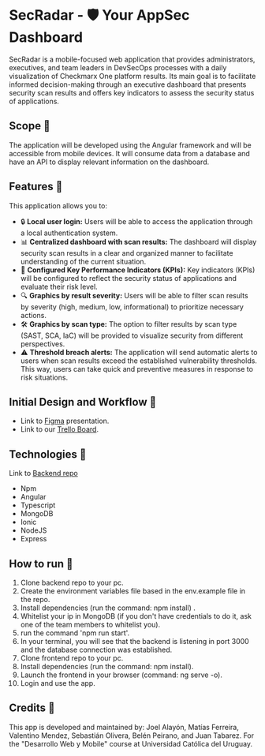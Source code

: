 # SecRadar - 🛡️ Your AppSec Dashboard

SecRadar is a mobile-focused web application that provides administrators, executives, and team leaders in DevSecOps processes with a daily visualization of Checkmarx One platform results. Its main goal is to facilitate informed decision-making through an executive dashboard that presents security scan results and offers key indicators to assess the security status of applications.

## Scope 🎯

The application will be developed using the Angular framework and will be accessible from mobile devices. It will consume data from a database and have an API to display relevant information on the dashboard.

## Features 🧪
This application allows you to:

- 🔒 **Local user login:** Users will be able to access the application through a local authentication system.
- 📊 **Centralized dashboard with scan results:** The dashboard will display security scan results in a clear and organized manner to facilitate understanding of the current situation.
- 🎯 **Configured Key Performance Indicators (KPIs):** Key indicators (KPIs) will be configured to reflect the security status of applications and evaluate their risk level.
- 🔍 **Graphics by result severity:** Users will be able to filter scan results by severity (high, medium, low, informational) to prioritize necessary actions.
- 🛠️ **Graphics by scan type:** The option to filter results by scan type (SAST, SCA, IaC) will be provided to visualize security from different perspectives.
- ⚠️ **Threshold breach alerts:** The application will send automatic alerts to users when scan results exceed the established vulnerability thresholds. This way, users can take quick and preventive measures in response to risk situations.
 
## Initial Design and Workflow 🎨

- Link to [Figma](https://www.figma.com/proto/fVmJDL4qNGh6wq6mL84ub7/SecRadar?type=design&node-id=144-682&scaling=scale-down&page-id=0%3A1) presentation.
- Link to our [Trello Board](https://trello.com/b/2aCoMn0k/finalprojectwd).

## Technologies 👾 

Link to [Backend repo](https://github.com/PVmendez/FinalProject_backend/)
- Npm
- Angular
- Typescript
- MongoDB
- Ionic
- NodeJS
- Express

## How to run 🏃

1. Clone backend repo to your pc.
2. Create the environment variables file based in the env.example file in the repo.
3. Install dependencies (run the command: npm install) .
4. Whitelist your ip in MongoDB (if you don't have credentials to do it, ask one of the team members to whitelist you).
5. run the command 'npm run start'.
6. In your terminal, you will see that the backend is listening in port 3000 and the database connection was established.
7. Clone frontend repo to your pc.
8. Install dependencies (run the command: npm install).
9. Launch the frontend in your browser (command: ng serve -o).
10. Login and use the app. 

## Credits 💪

This app is developed and maintained by: Joel Alayón, Matías Ferreira, Valentino Mendez, Sebastián Olivera, Belén Peirano, and Juan Tabarez. For the "Desarrollo Web y Mobile" course at Universidad Católica del Uruguay.
